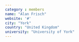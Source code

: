 ```yaml
---
category : members
name: "Alan Frisch" 
website: '#'
city: "York"
country: "United Kingdom"
university: "University of York"
---
```



